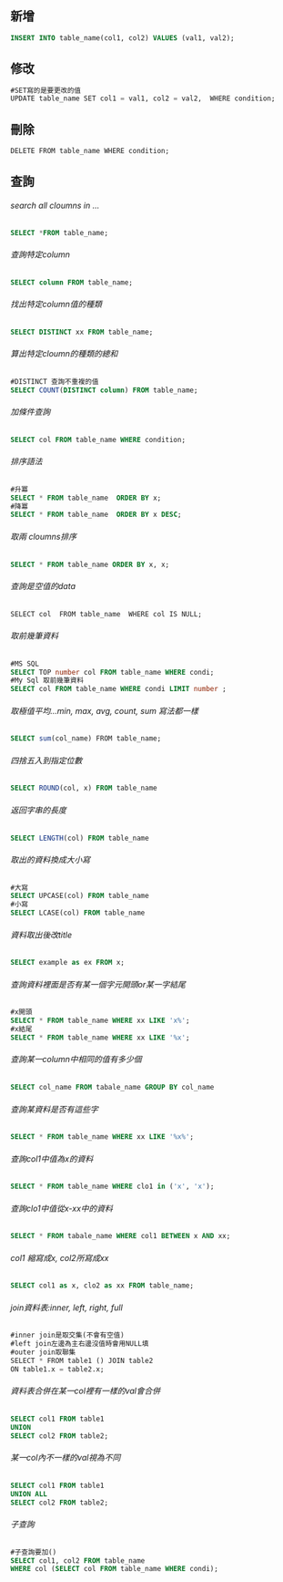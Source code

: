 ## 新增

```SQL
INSERT INTO table_name(col1, col2) VALUES (val1, val2);
```

## 修改
```SQL
#SET寫的是要更改的值
UPDATE table_name SET col1 = val1, col2 = val2,  WHERE condition;
```

## 刪除
```SQL
DELETE FROM table_name WHERE condition;
```

## 查詢

###### search all cloumns in ...
```SQL
SELECT *FROM table_name;
```

###### 查詢特定column
```SQL
SELECT column FROM table_name;
```

###### 找出特定column值的種類
```SQL
SELECT DISTINCT xx FROM table_name;
```

###### 算出特定cloumn的種類的總和
```SQL
#DISTINCT 查詢不重複的值
SELECT COUNT(DISTINCT column) FROM table_name;
```

###### 加條件查詢
```SQL
SELECT col FROM table_name WHERE condition;
```

###### 排序語法 
```SQL
#升冪
SELECT * FROM table_name  ORDER BY x;
#降冪
SELECT * FROM table_name  ORDER BY x DESC;
```

###### 取兩 cloumns排序
```SQL
SELECT * FROM table_name ORDER BY x, x;
```

###### 查詢是空值的data
```SQL
SELECT col  FROM table_name  WHERE col IS NULL;
```

###### 取前幾筆資料
```SQL
#MS SQL
SELECT TOP number col FROM table_name WHERE condi;
#My Sql 取前幾筆資料
SELECT col FROM table_name WHERE condi LIMIT number ;
```

###### 取極值平均...min, max, avg, count, sum 寫法都一樣
```SQL
SELECT sum(col_name) FROM table_name;
```

###### 四捨五入到指定位數
```SQL
SELECT ROUND(col, x) FROM table_name
```

###### 返回字串的長度
```SQL
SELECT LENGTH(col) FROM table_name
```

###### 取出的資料換成大小寫
```SQL
#大寫
SELECT UPCASE(col) FROM table_name
#小寫
SELECT LCASE(col) FROM table_name
```

###### 資料取出後改title
```SQL 
SELECT example as ex FROM x; 
```

###### 查詢資料裡面是否有某一個字元開頭or某一字結尾
```SQL
#x開頭
SELECT * FROM table_name WHERE xx LIKE 'x%';
#x結尾
SELECT * FROM table_name WHERE xx LIKE '%x';
```

###### 查詢某一column中相同的值有多少個
```SQL
SELECT col_name FROM tabale_name GROUP BY col_name
```

###### 查詢某資料是否有這些字
```SQL
SELECT * FROM table_name WHERE xx LIKE '%x%';
```

###### 查詢col1中值為x的資料
```SQL
SELECT * FROM table_name WHERE clo1 in ('x', 'x');
```

###### 查詢clo1中值從x-xx中的資料
```SQL
SELECT * FROM tabale_name WHERE col1 BETWEEN x AND xx;
```

###### col1 縮寫成x, col2所寫成xx
```SQL
SELECT col1 as x, clo2 as xx FROM table_name;
```

###### join資料表:inner, left, right, full
```SQL
#inner join是取交集(不會有空值)
#left join左邊為主右邊沒值時會用NULL填
#outer join取聯集
SELECT * FROM table1 () JOIN table2 
ON table1.x = table2.x;
```

###### 資料表合併在某一col裡有一樣的val會合併
```SQL
SELECT col1 FROM table1 
UNION 
SELECT col2 FROM table2;
```

###### 某一col內不一樣的val視為不同
```SQL
SELECT col1 FROM table1
UNION ALL 
SELECT col2 FROM table2;
```

###### 子查詢
```SQL
#子查詢要加()
SELECT col1, col2 FROM table_name 
WHERE col (SELECT col FROM table_name WHERE condi);
```